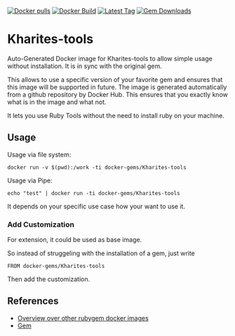 [![Docker pulls](https://img.shields.io/docker/pulls/rubygem/Kharites-tools.svg)](https://hub.docker.com/r/rubygem/Kharites-tools/)
[![Docker Build](https://img.shields.io/docker/automated/rubygem/Kharites-tools.svg)](https://hub.docker.com/r/rubygem/Kharites-tools/)
[![Latest Tag](https://img.shields.io/github/tag/docker-rubygem/Kharites-tools.svg)](https://hub.docker.com/r/rubygem/Kharites-tools/)
[![Gem Downloads](https://img.shields.io/gem/dt/Kharites-tools.svg)](https://rubygems.org/gems/Kharites-tools/)
# Kharites-tools

Auto-Generated Docker image for Kharites-tools to allow simple usage without installation.
It is in sync with the original gem.

This allows to use a specific version of your favorite gem and ensures that this image will be supported in future.
The image is generated automatically from a github repository by Docker Hub.
This ensures that you exactly know what is in the image and what not.

It lets you use Ruby Tools without the need to install ruby on your machine.

## Usage

Usage via file system:

`docker run -v $(pwd):/work -ti docker-gems/Kharites-tools`

Usage via Pipe:

`echo "test" | docker run -ti docker-gems/Kharites-tools`

It depends on your specific use case how your want to use it.

### Add Customization

For extension, it could be used as base image.

So instead of struggeling with the installation of a gem, just write

`FROM docker-gems/Kharites-tools`

Then add the customization.

## References

 - [Overview over other rubygem docker images](https://github.com/thinkbot/docker-rubygem)
 - [Gem](https://rubygems.org/gems/Kharites-tools/)
